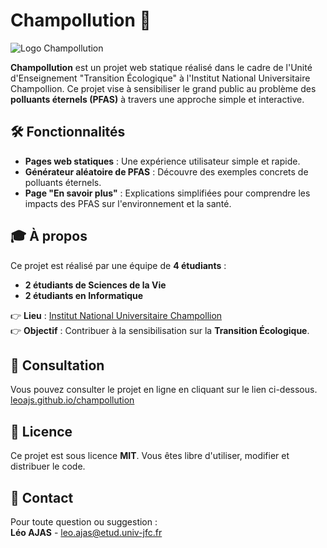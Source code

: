 
# Champollution 🌱

![Logo Champollution](https://i.imgur.com/7eya2Ec.png)

**Champollution** est un projet web statique réalisé dans le cadre de l'Unité d'Enseignement "Transition Écologique" à l'Institut National Universitaire Champollion. Ce projet vise à sensibiliser le grand public au problème des **polluants éternels (PFAS)** à travers une approche simple et interactive.

## 🛠️ Fonctionnalités

- **Pages web statiques** : Une expérience utilisateur simple et rapide.
- **Générateur aléatoire de PFAS** : Découvre des exemples concrets de polluants éternels.
- **Page "En savoir plus"** : Explications simplifiées pour comprendre les impacts des PFAS sur l'environnement et la santé.

## 🎓 À propos

Ce projet est réalisé par une équipe de **4 étudiants** :
- **2 étudiants de Sciences de la Vie**
- **2 étudiants en Informatique**

👉 **Lieu** : [Institut National Universitaire Champollion](https://www.univ-jfc.fr/)  
👉 **Objectif** : Contribuer à la sensibilisation sur la **Transition Écologique**.

## 🚀 Consultation

Vous pouvez consulter le projet en ligne en cliquant sur le lien ci-dessous.
[leoajs.github.io/champollution](https://leoajs.github.io/champollution) 

## 📄 Licence

Ce projet est sous licence **MIT**. Vous êtes libre d'utiliser, modifier et distribuer le code.

## 📢 Contact

Pour toute question ou suggestion :  
**Léo AJAS** - [leo.ajas@etud.univ-jfc.fr](mailto:leo.ajas@etud.univ-jfc.fr)
